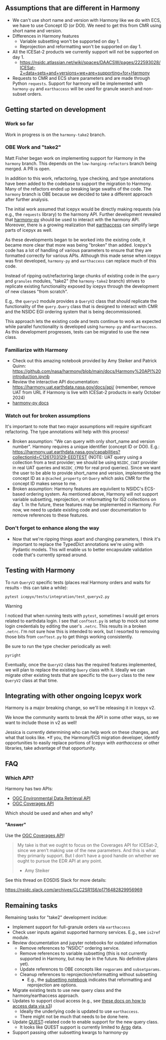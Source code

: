 ## Assumptions that are different in Harmony

* We can't use short name and version with Harmony like we do with ECS, we have to use
  Concept ID (or DOI). We need to get this from CMR using short name and version.
* Differences in Harmony features
  * Variable subsetting won't be supported on day 1.
  * Reprojection and reformatting won't be supported on day 1.
* All the ICESat-2 products we currently support will not be supported on day 1.
    * <https://nsidc.atlassian.net/wiki/spaces/DAACSW/pages/222593028/ICESat-2+data+sets+and+versions+we+are+supporting+for+Harmony>
* Requests to CMR and ECS share parameters and are made through Python
  `requests`. Support for harmony will be implemented with `harmony-py` and
  `earthaccess` will be used for granule search and non-subset orders.


## Getting started on development

### Work so far

Work in progress is on the `harmony-take2` branch.


### OBE Work and "take2"

Matt Fisher began work on implementing support for Harmony in the `harmony`
branch. This depends on the `low-hanging-refactors` branch being merged. A PR is
open.

In addition to this work, refactoring, type checking, and type annotations have
been added to the codebase to support the migration to Harmony. Many of the
refactors ended up breaking large swaths of the code. The `harmony` branch is
OBE because we decided to take a different approach after further analysis.

The initial work assumed that icepyx would be directly making requests (via
e.g., the `requests` library) to the harmony API. Further development revealed
that [harmony-py](https://harmony-py.readthedocs.io/en/main/) should be used to
interact with the harmony API. Moreover, there is a growing realization that
[earthaccess](https://earthaccess.readthedocs.io/en/latest/) can simplify large
parts of icepyx as well.

As these developments began to be worked into the existing code, it became more
clear that more was being "broken" than added. Icepyx's code has a lot of
handling of various parameters to ensure that they are formatted correctly for
various APIs. Although this made sense when icepyx was first developed,
`harmony-py` and `earthaccess` can replace much of this code.

Instead of ripping out/refactoring large chunks of existing code in the `query`
and `granules` modules, "take2" (the `harmony-take2` branch) strives to
replicate existing functionality exposed by icepyx through the development of
new classes "from scratch".

E.g,. the `queryv2` module provides a `QueryV2` class that should replicate the
functionality of the `query.Query` class that is designed to interact with CMR
and the NSIDC EGI ordering system that is being decommissioned.

This approach lets the existing code and tests continue to work as expected
while parallel functionality is developed using `harmony-py` and
`earthaccess`. As this development progresses, tests can be migrated to use the
new class.


### Familiarize with Harmony

* Check out this amazing notebook provided by Amy Steiker and Patrick Quinn:
  <https://github.com/nasa/harmony/blob/main/docs/Harmony%20API%20introduction.ipynb>
* Review the interactive API documentation:
  <https://harmony.uat.earthdata.nasa.gov/docs/api/> (remember, remove UAT from URL if
  Harmony is live with ICESat-2 products in early October 2024)
* [harmony-py docs](https://harmony-py.readthedocs.io/en/main/)


### Watch out for broken assumptions

It's important to note that two major assumptions will require significant refactoring.
The type annotations will help with this process!

* Broken assumption: "We can query with only short_name and version number". Harmony
   requires a unique identifier (concept ID or DOI). E.g.:
   <https://harmony.uat.earthdata.nasa.gov/capabilities?collectionId=C1261703129-EEDTEST>
   (NOTE: UAT query using a collection from a test provider; we should be using
   `NSIDC_CUAT` provider in real UAT queries and `NSIDC_CPRD` for real prod queries).
   Since we want the user to be able to provide short_name and version, implementing the
   concept ID as a `@cached_property` on `Query` which asks CMR for the concept ID makes
   sense to me.
* Broken assumption: Harmony features are equivilent to NSIDC's ECS-based
  ordering system. As mentioned above, Harmony will not support variable
  subsetting, reprojection, or reformatting for IS2 collections on day 1. In the
  future, these features may be implemented in Harmony. For now, we need to
  update existing code and user documentation to remove references to these
  features.


### Don't forget to enhance along the way

* Now that we're ripping things apart and changing parameters, I think it's important to
  replace the TypedDict annotations we're using with Pydantic models. This will enable us
  to better encapsulate validation code that's currently spread around.


## Testing with Harmony


To run `QueryV2` specific tests (places real Harmony orders and waits for
results - this can take a while):


```
pytest icepyx/tests/integration/test_queryv2.py
```

> [!WARNING]
> I noticed that when running tests with `pytest`, sometimes I would get errors
> related to earthdata login. I see that `conftest.py` is setup to mock out some
> login credentials by editing the user's `.netrc`. This results in a broken
> `.netrc`. I'm not sure how this is intended to work, but I resorted to
> removing those bits from `conftest.py` to get things working consistently.

Be sure to run the type checker periodically as well:

```
pyright
```

Eventually, once the `QueryV2` class has the required features implemented, we
will plan to replace the existing `Query` class with it. Ideally we can migrate
other existing tests that are specific to the `Query` class to the new `QueryV2`
class at that time.


## Integrating with other ongoing Icepyx work

Harmony is a major breaking change, so we'll be releasing it in Icepyx v2.

We know the community wants to break the API in some other ways, so we want to include those in v2 as well!

Jessica is currently determining who can help work on these changes, and what that looks like. *If you, the
Harmony/ECS migration developer, identify opportunities to easily replace portions of Icepyx with _earthaccess_
or other libraries, take advantage of that opportunity.

## FAQ

### Which API?

Harmony has two APIs:

* [OGC Environmental Data Retrieval API](https://harmony.earthdata.nasa.gov/docs/edr-api)
* [OGC Coverages API](https://harmony.earthdata.nasa.gov/docs/api/)

Which should be used and when and why?


#### "Answer"

Use the [OGC Coverages API](https://harmony.earthdata.nasa.gov/docs/api/)!

> My take is that we ought to focus on the Coverages API for ICESat-2, since we aren’t
> making use of the new parameters. And this is what they primarily support. But I don’t
> have a good handle on whether we ought to pursue the EDR API at any point.
>
> - Amy Steiker

See this thread on EOSDIS Slack for more details:

<https://nsidc.slack.com/archives/CLC2SR1S6/p1716482829956969>


## Remaining tasks

Remaining tasks for "take2" development incldue:

* Implement support for full-granule orders via `earthaccess`
* Check user inputs against supported harmony services. E.g., see `is2ref`
  module.
* Review documentation and jupyter notebooks for outdated information
  * Remove references to "NSIDC" ordering service.
  * Remove references to variable subsetting (this is not currently supported in
    Harmony, but may be in the future. No definitive plans yet).
  * Update references to OBE concepts like `reqparams` and `subsetparams`.
  * Cleanup references to reprojection/reformatting without subsetting
    * E.g., the [subsetting
      notebook](https://icepyx.readthedocs.io/en/latest/example_notebooks/IS2_data_access2-subsetting.html)
    indicates that reformatting and reprojection are options.
* Migrate existing tests to use new query class and the harmony/earthaccess approach.
* Updates to support cloud access (e.g., see [these docs on how to access data via s3](https://icepyx.readthedocs.io/en/latest/example_notebooks/IS2_cloud_data_access.html))
  * Ideally the underlying code is updated to use `earthaccess`.
  * There might not be much that needs to be done here.
* Update
  [QUEST](https://icepyx.readthedocs.io/en/latest/example_notebooks/QUEST_argo_data_access.html)-related
  code to enable support for the new query class.
  * It looks like QUEST support is currently limited to [Argo](https://argo.ucsd.edu/about/) data.
* Support passing other subsetting kwargs to harmony-py
